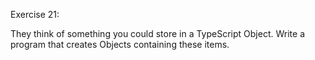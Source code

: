 Exercise 21:

They think of something you could store in a TypeScript Object. Write a program that creates Objects containing these items.
